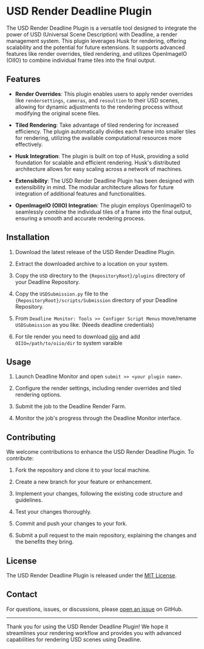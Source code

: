 # USD Render Deadline Plugin

The USD Render Deadline Plugin is a versatile tool designed to integrate the power of USD (Universal Scene Description) with Deadline, a render management system. This plugin leverages Husk for rendering, offering scalability and the potential for future extensions. It supports advanced features like render overrides, tiled rendering, and utilizes OpenImageIO (OIIO) to combine individual frame tiles into the final output.

## Features

- **Render Overrides**: This plugin enables users to apply render overrides like `rendersettings`, `cameras`, and `resoultion` to their USD scenes, allowing for dynamic adjustments to the rendering process without modifying the original scene files.

- **Tiled Rendering**: Take advantage of tiled rendering for increased efficiency. The plugin automatically divides each frame into smaller tiles for rendering, utilizing the available computational resources more effectively.

- **Husk Integration**: The plugin is built on top of Husk, providing a solid foundation for scalable and efficient rendering. Husk's distributed architecture allows for easy scaling across a network of machines.

- **Extensibility**: The USD Render Deadline Plugin has been designed with extensibility in mind. The modular architecture allows for future integration of additional features and functionalities.

- **OpenImageIO (OIIO) Integration**: The plugin employs OpenImageIO to seamlessly combine the individual tiles of a frame into the final output, ensuring a smooth and accurate rendering process.

## Installation

1. Download the latest release of the USD Render Deadline Plugin.

2. Extract the downloaded archive to a location on your system.

3. Copy the `USD` directory to the `{RepositoryRoot}/plugins` directory of your Deadline Repository.
4. Copy the `USDSubmission.py` file to the `{RepositoryRoot}/scripts/Submission` directory of your Deadline Repository.
5. From `Deadline Monitor: Tools >> Configer Script Menus` move/rename `USDSubmission` as you like. (Needs deadline credentials)
6. For tile render you need to download [oiio](https://distribute.openpype.io/thirdparty/oiio_tools-2.3.10-windows.zip) and add `OIIO=/path/to/oiio/dir` to system varaible 

## Usage

1. Launch Deadline Monitor and open `submit >> <your plugin name>`.

2. Configure the render settings, including render overrides and tiled rendering options.

3. Submit the job to the Deadline Render Farm.

4. Monitor the job's progress through the Deadline Monitor interface.

## Contributing

We welcome contributions to enhance the USD Render Deadline Plugin. To contribute:

1. Fork the repository and clone it to your local machine.

2. Create a new branch for your feature or enhancement.

3. Implement your changes, following the existing code structure and guidelines.

4. Test your changes thoroughly.

5. Commit and push your changes to your fork.

6. Submit a pull request to the main repository, explaining the changes and the benefits they bring.

## License

The USD Render Deadline Plugin is released under the [MIT License](/LICENSE).

## Contact

For questions, issues, or discussions, please [open an issue](/issues) on GitHub.

---

Thank you for using the USD Render Deadline Plugin! We hope it streamlines your rendering workflow and provides you with advanced capabilities for rendering USD scenes using Deadline.